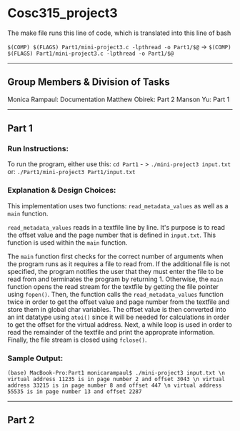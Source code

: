 # Cosc315_project3

The make file runs this line of code, which is translated into this line of bash

`$(COMP) $(FLAGS) Part1/mini-project3.c -lpthread -o Part1/$@` -> `$(COMP) $(FLAGS) Part1/mini-project3.c -lpthread -o Part1/$@`

---

## Group Members & Division of Tasks

Monica Rampaul: Documentation
Matthew Obirek: Part 2
Manson Yu: Part 1

---

## Part 1

### Run Instructions:
To run the program, either use this: `cd Part1` - > `./mini-project3 input.txt`
or:  `./Part1/mini-project3 Part1/input.txt`

### Explanation & Design Choices:
This implementation uses two functions: `read_metadata_values` as well as a `main` function. 

`read_metadata_values` reads in a textfile line by line. It's purpose is to read the offset value and the page number that is defined in `input.txt`. This function is used within the `main` function. 

The `main` function first checks for the correct number of arguments when the program runs as it requires a file to read from. If the additional file is not specified, the program notifies the user that they must enter the file to be read from and terminates the program by returning 1. Otherwise, the `main` function opens the read stream for the textfile by getting the file pointer using `fopen()`. Then, the function calls the `read_metadata_values` function twice in order to get the offset value and page number from the textfile and store them in global char variables. The offset value is then converted into an int datatype using `atoi()` since it will be needed for calculations in order to get the offset for the virtual address. Next, a while loop is used in order to read the remainder of the textfile and print the approprate information. Finally, the file stream is closed using `fclose()`. 

### Sample Output:
`(base) MacBook-Pro:Part1 monicarampaul$ ./mini-project3 input.txt \n
virtual address 11235 is in page number 2 and offset 3043 \n
virtual address 33215 is in page number 8 and offset 447 \n
virtual address 55535 is in page number 13 and offset 2287`

---

## Part 2

